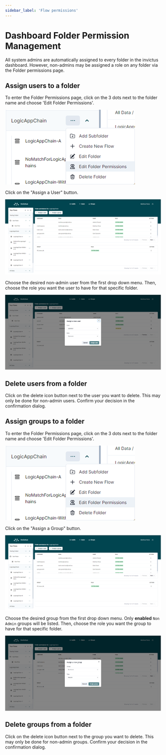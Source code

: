 ```yaml
---
sidebar_label: 'Flow permissions'
---
```


# Dashboard Folder Permission Management

All system admins are automatically assigned to every folder in the invictus dashboard. However, non-admins may be assigned a role on any folder via the Folder permissions page. 

## Assign users to a folder

To enter the Folder Permissions page, click on the 3 dots next to the folder name and choose 'Edit Folder Permissions'.

![folder1](../../images/v2_folderpermissions1.png)

Click on the "Assign a User" button.

![folder1](../../images/v2_folderpermissions2.png)


Choose the desired non-admin user from the first drop down menu. Then, choose the role you want the user to have for that specific folder.

![folder1](../../images/v2_folderpermissions3.png)


## Delete users from a folder

Click on the delete icon button next to the user you want to delete. This may only be done for non-admin users. Confirm your decision in the confirmation dialog.

## Assign groups to a folder

To enter the Folder Permissions page, click on the 3 dots next to the folder name and choose 'Edit Folder Permissions'.

![folder1](../../images/v2_folderpermissions1.png)

Click on the "Assign a Group" button.

![folder1](../../images/v2_folderpermissions2.png)

Choose the desired group from the first drop down menu. Only **enabled** `Non Admin` groups will be listed. Then, choose the role you want the group to have for that specific folder.

![folder1](../../images/v2_folderpermissions4.png)

## Delete groups from a folder

Click on the delete icon button next to the group you want to delete. This may only be done for non-admin groups. Confirm your decision in the confirmation dialog.
